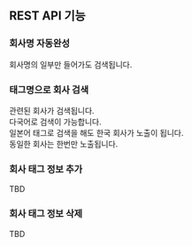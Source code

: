 
## REST API 기능 

### 회사명 자동완성
회사명의 일부만 들어가도 검색됩니다.  
### 태그명으로 회사 검색
관련된 회사가 검색됩니다.  
다국어로 검색이 가능합니다.  
일본어 태그로 검색을 해도 한국 회사가 노출이 됩니다.  
동일한 회사는 한번만 노출됩니다.    

### 회사 태그 정보 추가
TBD

### 회사 태그 정보 삭제
TBD

